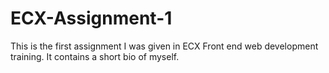# ECX-Assignment-1
This is the first assignment I was given in ECX Front end web development training. It contains a short bio of myself.
